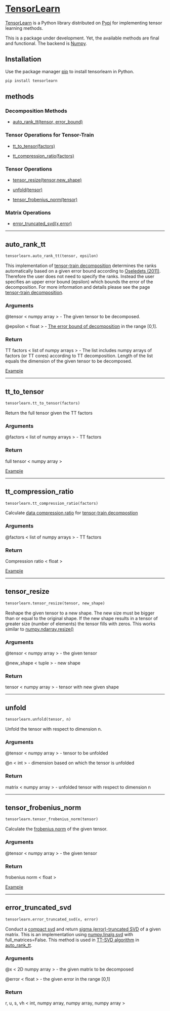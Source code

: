 
# [TensorLearn](https://pypi.org/project/tensorlearn/)

[TensorLearn](https://pypi.org/project/tensorlearn/) is a Python library distributed on [Pypi](https://pypi.org) for implementing 
tensor learning methods.

This is a package under development. Yet, the available methods are final and functional. The backend is [Numpy](https://numpy.org).

    
## Installation

Use the package manager [pip](https://pip.pypa.io/en/stable/) to install tensorlearn in Python.

```python
pip install tensorlearn
```

## methods
### Decomposition Methods
- [auto_rank_tt(tensor, error_bound)](#autoranktt-id)

### Tensor Operations for Tensor-Train 
- [tt_to_tensor(factors)](#tttotensor-id)

- [tt_compression_ratio(factors)](#ttcr-id)

### Tensor Operations
- [tensor_resize(tensor,new_shape)](#tensorresize-id)

- [unfold(tensor)](#unfold-id)

- [tensor_frobenius_norm(tensor)](#tfronorm-id)

### Matrix Operations
- [error_truncated_svd(x,error)](#etsvd-id)

---


## <a name="autoranktt-id"></a>auto_rank_tt

```python
tensorlearn.auto_rank_tt(tensor, epsilon)
```

This implementation of [tensor-train decomposition](https://github.com/rmsolgi/TensorLearn/tree/main/Tensor-Train%20Decomposition) determines the ranks automatically based on a given error bound according to [Oseledets (2011)](https://epubs.siam.org/doi/10.1137/090752286). Therefore the user does not need to specify the ranks. Instead the user specifies an upper error bound (epsilon) which bounds the error of the decomposition. For more information and details please see the page [tensor-train decomposition](https://github.com/rmsolgi/TensorLearn/tree/main/Tensor-Train%20Decomposition).


### Arguments 
@tensor < numpy array > - The given tensor to be decomposed.

@epsilon < float > - [The error bound of decomposition](https://github.com/rmsolgi/TensorLearn/tree/main/Tensor-Train%20Decomposition#epsilon-id) in the range \[0,1\].

### Return
TT factors < list of numpy arrays > - The list includes numpy arrays of factors (or TT cores) according to TT decomposition. Length of the list equals the dimension of the given tensor to be decomposed.

[Example](https://github.com/rmsolgi/TensorLearn/blob/main/Tensor-Train%20Decomposition/example_tt.py)

---


## <a name="tttotensor-id"></a>tt_to_tensor

```python
tensorlearn.tt_to_tensor(factors)
```

Return the full tensor given the TT factors


### Arguments
@factors < list of numpy arrays > - TT factors

### Return
full tensor < numpy array >

[Example](https://github.com/rmsolgi/TensorLearn/blob/main/Tensor-Train%20Decomposition/example_tt.py)

---


## <a name="ttcr-id"></a>tt_compression_ratio

```python
tensorlearn.tt_compression_ratio(factors)
```
Calculate [data compression ratio](https://en.wikipedia.org/wiki/Data_compression_ratio) for [tensor-train decompostion](https://github.com/rmsolgi/TensorLearn/tree/main/Tensor-Train%20Decomposition)

### Arguments
@factors < list of numpy arrays > - TT factors

### Return
Compression ratio < float >

[Example](https://github.com/rmsolgi/TensorLearn/blob/main/Tensor-Train%20Decomposition/example_tt.py)

---


## <a name="tensorresize-id"></a>tensor_resize

```python
tensorlearn.tensor_resize(tensor, new_shape)
```

Reshape the given tensor to a new shape. The new size must be bigger than or equal to the original shape. If the new shape results in a tensor of greater size (number of elements) the tensor fills with zeros. This works similar to [numpy.ndarray.resize()](https://numpy.org/doc/stable/reference/generated/numpy.ndarray.resize.html)

### Arguments
@tensor < numpy array > - the given tensor

@new_shape < tuple > - new shape 

### Return
tensor < numpy array > - tensor with new given shape

---

## <a name="unfold-id"></a>unfold
```python
tensorlearn.unfold(tensor, n)
```
Unfold the tensor with respect to dimension n.

### Arguments
@tensor < numpy array > - tensor to be unfolded

@n < int > - dimension based on which the tensor is unfolded

### Return
matrix < numpy array > - unfolded tensor with respect to dimension n

---

## <a name="tfronorm-id"></a>tensor_frobenius_norm

```python
tensorlearn.tensor_frobenius_norm(tensor)
```

Calculate the [frobenius norm](https://mathworld.wolfram.com/FrobeniusNorm.html) of the given tensor.

### Arguments
@tensor < numpy array > - the given tensor

### Return
frobenius norm < float >

[Example](https://github.com/rmsolgi/TensorLearn/blob/main/Tensor-Train%20Decomposition/example_tt.py)

---


## <a name="etsvd-id"></a>error_truncated_svd

```python
tensorlearn.error_truncated_svd(x, error)
```
Conduct a [compact svd](https://en.wikipedia.org/wiki/Singular_value_decomposition) and return [sigma (error)-truncated SVD](https://langvillea.people.cofc.edu/DISSECTION-LAB/Emmie%27sLSI-SVDModule/p5module.html) of a given matrix. This is an implementation using [numpy.linalg.svd](https://numpy.org/doc/stable/reference/generated/numpy.linalg.svd.html) with full_matrices=False. This method is used in [TT-SVD algorithm](https://github.com/rmsolgi/TensorLearn/tree/main/Tensor-Train%20Decomposition#ttsvd-id) in [auto_rank_tt](#autoranktt-id).

### Arguments
@x < 2D numpy array > - the given matrix to be decomposed

@error < float > - the given error in the range \[0,1\]

### Return
r, u, s, vh < int, numpy array, numpy array, numpy array > 


